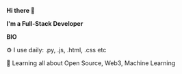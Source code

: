 **Hi there 👋**

**I'm a Full-Stack Developer**

**BIO**

⚙️ I use daily: .py, .js, .html, .css etc

🌱 Learning all about Open Source, Web3, Machine Learning

